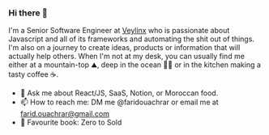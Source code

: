 ### Hi there 👋

I'm a Senior Software Engineer at [Veylinx](https://veylinx.com) who is passionate about Javascript and all of its frameworks and automating the shit out of things. I'm also on a journey to create ideas, products or information that will actually help others. When I'm not at my desk, you can usually find me either at a mountain-top ⛰️, deep in the ocean 🏊‍♂️ or in the kitchen making a tasty coffee ☕.

- 💬 Ask me about React/JS, SaaS, Notion, or Moroccan food.
- 📫 How to reach me: DM me @faridouachrar or email me at farid.ouachrar@gmail.com
- 📖 Favourite book: Zero to Sold
